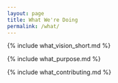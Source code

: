```yaml
---
layout: page
title: What We're Doing
permalink: /what/
---
```


{% include what_vision_short.md %}

{% include what_purpose.md %}

{% include what_contributing.md %}

